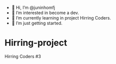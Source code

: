 - 👋 Hi, I’m @juninhomfj
- 👀 I’m interested in become a dev.
- 🌱 I’m currently learning in project Hirring Coders.
- 🚀 I’m just getting started.
<!---
juninhomfj/Hirring-project is a ✨ special ✨ repository because its `README.md` (this file) appears on your GitHub profile.
You can click the Preview link to take a look at your changes.
--->
# Hirring-project
Hirring Coders #3
